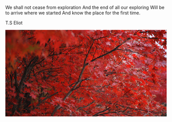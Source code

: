 We shall not cease from exploration
And the end of all our exploring
Will be to arrive where we started
And know the place for the first time.

T.S Eliot 

![Test Image 4](https://github.com/Josiexm14/Josiexm14.github.io/raw/master/_red_leaves_free.jpg)

